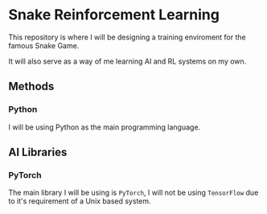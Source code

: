 # Snake Reinforcement Learning

This repository is where I will be designing a training enviroment for the famous Snake Game.

It will also serve as a way of me learning AI and RL systems on my own.

## Methods

### Python

I will be using Python as the main programming language.

## AI Libraries

### PyTorch

The main library I will be using is `PyTorch`, I will not be using `TensorFlow` due to it's requirement of a Unix based system.
